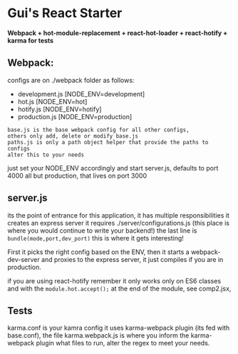 # Gui's React Starter

**Webpack + hot-module-replacement + react-hot-loader + react-hotify + karma for tests**

## Webpack:

configs are on ./webpack folder as follows:

- development.js [NODE_ENV=development]
- hot.js [NODE_ENV=hot]
- hotify.js [NODE_ENV=hotify]
- production.js [NODE_ENV=production]

```
base.js is the base webpack config for all other configs,
others only add, delete or modify base.js
paths.js is only a path object helper that provide the paths to configs
alter this to your needs
```
just set your NODE_ENV accordingly and start server.js, defaults to port 4000 all but production, that lives on port 3000

## server.js 
its the point of entrance for this application, it has multiple responsibilities
it creates an express server it requires ./server/configurations.js (this place is where you would continue to write your backend!) the last line is
 `bundle(mode,port,dev_port)` this is where it gets interesting!

First it picks the right config based on the ENV, then it starts a webpack-dev-server and proxies to the express server,
it just compiles if you are in production.

if you are using react-hotify remember it only works only on ES6 classes and with the `module.hot.accept();` at the end of the module, see comp2.jsx,

## Tests
karma.conf is your kamra config it uses karma-webpack plugin (its fed with base.conf), the file karma.webpack.js 
is where you inform the karma-webpack plugin what files to run, alter the regex to meet your needs.